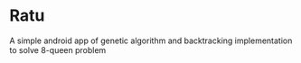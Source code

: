 # Ratu
A simple android app of genetic algorithm and backtracking implementation to solve 8-queen problem
